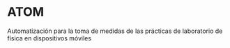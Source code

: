 # ATOM
Automatización para la toma de medidas de las prácticas de laboratorio de física en dispositivos móviles
